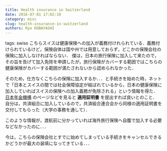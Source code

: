 ```yaml
---
title: Health insurance in Switzerland
date: 2016-07-01 17:02:19
category: misc
slug: health-insurance-in-switzerland
authors: Ryo KOBAYASHI
---
```


tags: swiss
こちらスイスは健康保険への加入が義務付けれられている．義務付けられているけど，保険自体は国や州では用意しておらず，どこかの保険会社の保険に加入しなければならない．
僕は，日本の旅行保険に加入して来たので，その旨を告げて加入免除を申請したが，旅行保険がカバーする範囲ではこちらの健康保険がカバーする範囲が満たされないから認められなかった．

そのため，仕方なくこちらの保険に加入するか．．．と手続きを始めた時，ネットで「日本とスイスの間では社会保障協定が結ばれているから，日本の健康保険に加入していればスイスの保険への加入義務が免除される」という情報を得た．
[日本年金機構](http://www.nenkin.go.jp/service/kaigaikyoju/shaho-kyotei/sinseisho/switzerland1.html)
のページなどを見ると **適用証明書** を提出すれば良いとのこと．
自分は，共済組合に加入しているので，共済組合連合会から同様の適用証明書を交付してもらった（大学の事務を通して）．

このような情報が，渡航前に分かっていれば海外旅行保険へ自腹で加入する必要などなかったのに．．．

今は，こちらの保険会社とすでに始めてしまっている手続きをキャンセルできるかどうかが最大の装填になってきている．．．

